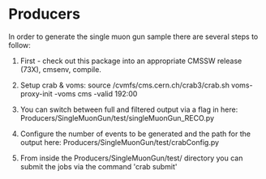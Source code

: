 # Producers

In order to generate the single muon gun sample there are several steps to follow:

1) First - check out this package into an appropriate CMSSW release (73X), cmsenv, compile.

2) Setup crab & voms: 
source /cvmfs/cms.cern.ch/crab3/crab.sh
voms-proxy-init -voms cms -valid 192:00

3) You can switch between full and filtered output via a flag in here:
Producers/SingleMuonGun/test/singleMuonGun_RECO.py

4) Configure the number of events to be generated and the path for the output here:
Producers/SingleMuonGun/test/crabConfig.py

5) From inside the Producers/SingleMuonGun/test/ directory you can submit the jobs via the command 'crab submit'


